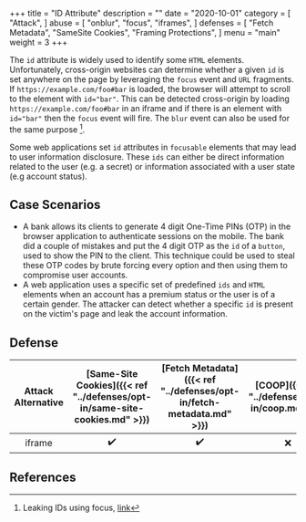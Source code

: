 +++
title = "ID Attribute"
description = ""
date = "2020-10-01"
category = [
    "Attack",
]
abuse = [
    "onblur",
    "focus",
    "iframes",
]
defenses = [
    "Fetch Metadata",
    "SameSite Cookies",
    "Framing Protections",
]
menu = "main"
weight = 3
+++


The `id` attribute is widely used to identify some `HTML` elements. Unfortunately, cross-origin websites can determine whether a given `id` is set anywhere on the page by leveraging the `focus` event and `URL` fragments. If `https://example.com/foo#bar` is loaded, the browser will attempt to scroll to the element with `id="bar"`. This can be detected cross-origin by loading `https://example.com/foo#bar` in an iframe and if there is an element with `id="bar"` then the `focus` event will fire. The `blur` event can also be used for the same purpose [^1]. 

Some web applications set `id` attributes in `focusable` elements that may lead to user information disclosure. These `ids` can either be direct information related to the user (e.g. a secret) or information associated with a user state (e.g account status). 

## Case Scenarios

- A bank allows its clients to generate 4 digit One-Time PINs (OTP) in the browser application to authenticate sessions on the mobile. The bank did a couple of mistakes and put the 4 digit OTP as the `id` of a `button`, used to show the PIN to the client. This technique could be used to steal these OTP codes by brute forcing every option and then using them to compromise user accounts.
- A web application uses a specific set of predefined `ids` and `HTML` elements when an account has a premium status or the user is of a certain gender. The attacker can detect whether a specific `id` is present on the victim's page and leak the account information.


## Defense

| Attack Alternative  | [Same-Site Cookies]({{< ref "../defenses/opt-in/same-site-cookies.md" >}})  | [Fetch Metadata]({{< ref "../defenses/opt-in/fetch-metadata.md" >}})  | [COOP]({{< ref "../defenses/opt-in/coop.md" >}})  |  [Framing Protections]({{< ref "../defenses/opt-in/xfo.md" >}}) |
|:-------------------:|:------------------:|:---------------:|:-----:|:--------------------:|
| iframe              |         ✔️         |      ✔️         |  ❌   |          ✔️         |

## References

[^1]: Leaking IDs using focus, [link](https://portswigger.net/research/xs-leak-leaking-ids-using-focus)